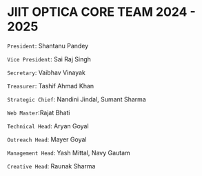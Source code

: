 # JIIT OPTICA CORE TEAM 2024 - 2025

<!-- ## 62 Heads -->

`President`: Shantanu Pandey
<br>

`Vice President`: Sai Raj Singh
<br>

`Secretary`: Vaibhav Vinayak
<br>

`Treasurer`: Tashif Ahmad Khan
<br>

`Strategic Chief`: Nandini  Jindal, Sumant Sharma
<br>

`Web Master`:Rajat Bhati
<br>

`Technical Head`: Aryan Goyal
<br>

`Outreach Head`: Mayer Goyal
<br>

`Management Head`: Yash Mittal, Navy Gautam
<br>

`Creative Head`: Raunak Sharma
<br>


<!-- ## 128 Heads

`President`: Manas Tripathi
<br>

`Management Head`: Pranav Bhargava
<br>

`Outreach Head`: Kriti Behl
<br> -->

